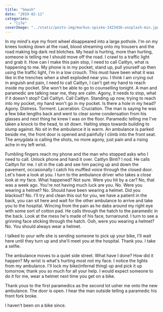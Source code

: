 ```yaml
---
title: "Smash"
date: "2019-02-11"
categories: 
  - "life"
coverImage: "../static/posts-img/markus-spiske-1423436-unsplash-min.jpg"
---
```


In my mind's eye my front wheel disappeared into a large pothole. I'm on my knees looking down at the road, blood streaming onto my trousers and the road making big dark red blotches. My head is hurting, more than hurting, someone is telling me I should move off the road. I crawl to a traffic light and grab it. How can I make this pain stop, I need to call Caitlyn, what is happening to me. My phone is in my pocket, stand up, pull yourself up then using the traffic light, I'm in a low crouch. This must have been what it was like in the trenches when a shell exploded near you. I think I am crying out in anguish and pain, I need to call Caitlyn, I can't get my hand to reach inside my pocket. She won't be able to go to counselling tonight. A man and paramedic are talking near me, they are calm. Agony, it needs to stop, what if it doesn't stop? Call Caitlyn. Call Caitlyn. Standing up now, trying to reach into my pocket, my hand won't go in my pocket. Is there a hole in my head? Agony. Distress. Torment. Laceration. Cruciation. The man is saying he was a few bike lengths back and went to clear some condensation from his glasses and next thing he knew I was on the floor. Paramedic telling me I've taken a knock to the head, to sit down. Halting steps towards building to slump against. No sit in the ambulance it is warm. An ambulance is parked beside me, the front door is opened and painfully I climb into the front seat. The amygdala is calling the shots, no more agony, just pain and a rising ache in my left wrist.

Fumbling fingers reach my phone and the man who stopped asks who I need to call. Unlock phone and hand it over. Caitlyn Binti? I nod. He calls Caitlyn for me. I sit in the cab and see him pacing up and down the pavement, occasionally I catch his muffled voice through the closed door. Let's have a look at you. I turn to the ambulance driver who takes a close look at my face. What happened? Not sure. Were you hit by a car? No, that was a week ago. You're not having much luck are you. No. Were you wearing a helmet? No. Should have been wearing a helmet. Did you blackout? No. I'll try and clean this out for you, we have a patient in the back, you can sit here and wait for the other ambulance to arrive and take you to the hospital. Wincing from the pain as he dabs around my right eye with some sort of cotton pad. He calls through the hatch to the paramedic in the back. Look at the mess he's made of his face, turnaround. I turn to see a grinning face sticking through the hatch. Ooh, were you wearing a helmet? No. You should always wear a helmet.

I talked to your wife she is sending someone to pick up your bike, I'll wait here until they turn up and she'll meet you at the hospital. Thank you. I take a selfie.

The ambulance moves to a quiet side street. What have I done? How did it happen? My wrist is what's hurting most not my face. I notice the lights from my ambulance. I'll lock my bike(infernal thing) up and pick it up tomorrow, thank you so much for all your help. I would expect someone to do it for me, wear a helmet next time you get on a bike.

Thank yous to the first paramedics as the second lot usher me onto the new ambulance. The door is open. I hear the man outside telling a paramedic his front fork broke.

I haven't been on a bike since.
